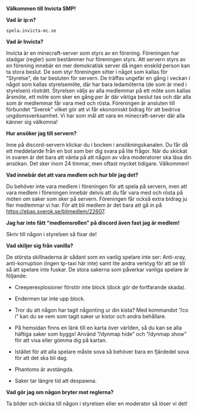 **Välkommen till Invicta SMP!**

**Vad är ip:n?**

`spela.invicta-mc.se`

**Vad är Invicta?**

Invicta är en minecraft-server som styrs av en förening. Föreningen har stadgar (regler) som bestämmer hur föreningen styrs. Att servern styrs av en förening innebär en mer demokratisk server då ingen enskild person kan ta stora beslut. De som styr föreningen sitter i något som kallas för “Styrelse”, de tar besluten för servern. De träffas ungefär en gång i veckan i något som kallas styrelsemöte, där har bara ledamöterna (de som är med i styrelsen) rösträtt. Styrelsen väljs av alla medlemmar på ett möte som kallas årsmöte, ett möte som sker en gång per år där viktiga beslut tas och där alla som är medlemmar får vara med och rösta. Föreningen är ansluten till förbundet “Sverok” vilket gör att vi får ekonomiskt bidrag för att bedriva ungdomsverksamhet. Vi har som mål att vara en minecraft-server där alla känner sig välkomna!

**Hur ansöker jag till servern?**

Inne på discord-servern klickar du i bocken i ansökningskanalen. Du får då ett meddelande från en bot som ber dig svara på lite frågor. När du skickat in svaren är det bara att vänta på att någon av våra moderatorer ska läsa din ansökan. Det sker inom 24 timmar, men oftast mycket tidigare. Välkommen!

**Vad innebär det att vara medlem och hur blir jag det?**

Du behöver inte vara medlem i föreningen för att spela på servern, men att vara medlem i föreningen innebär delvis att du får vara med och rösta på möten om saker som sker på servern. Föreningen får också extra bidrag ju fler medlemmar vi har. För att bli medlem är det bara att gå in på https://ebas.sverok.se/blimedlem/22607.

**Jag har inte fått “medlemsrollen” på discord även fast jag är medlem!**

Skriv till någon i styrelsen så fixar de!

**Vad skiljer sig från vanilla?**

De största skillnaderna är sådant som en vanlig spelare inte ser: Anti-xray, anti-korruption
(ingen tp-taxi här inte) samt lite andra verktyg för att se till så att spelare inte fuskar.
De stora sakerna som påverkar vanliga spelare är följande:

- Creeperexplosioner förstör inte block (dock gör de fortfarande skada).

- Endermen tar inte upp block.

- Tror du att någon har tagit någonting ur din kista? Med kommandot “/co i” kan du se vem som tagit saker ur kistor och andra behållare.

- På hemsidan finns en länk till en karta över världen, så du kan se alla häftiga saker som byggs! Använd “/dynmap hide” och “/dynmap show” för att visa eller gömma dig på kartan.

- Istället för att alla spelare måste sova så behöver bara en fjärdedel sova för att det ska bli dag.

- Phantoms är avstängda.

- Saker tar längre tid att despawna.

**Vad gör jag om någon bryter mot reglerna?**

Ta bilder och skicka till någon i styrelsen eller en moderator så löser vi det!
